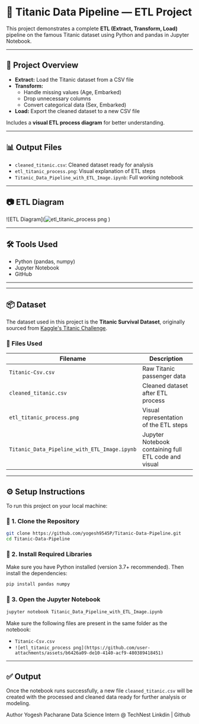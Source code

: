 # 🧪 Titanic Data Pipeline — ETL Project

This project demonstrates a complete **ETL (Extract, Transform, Load)** pipeline on the famous Titanic dataset using Python and pandas in Jupyter Notebook.

---

## 📌 Project Overview

- **Extract:** Load the Titanic dataset from a CSV file
- **Transform:** 
  - Handle missing values (Age, Embarked)
  - Drop unnecessary columns
  - Convert categorical data (Sex, Embarked)
- **Load:** Export the cleaned dataset to a new CSV file

Includes a **visual ETL process diagram** for better understanding.

---

## 📊 Output Files

- `cleaned_titanic.csv`: Cleaned dataset ready for analysis
- `etl_titanic_process.png`: Visual explanation of ETL steps
- `Titanic_Data_Pipeline_with_ETL_Image.ipynb`: Full working notebook

---

## 📷 ETL Diagram

![ETL Diagram](![etl_titanic_process png](https://github.com/user-attachments/assets/0bc9f3bb-db96-4ad7-bae2-0f6c2680c876)
)

---

## 🛠️ Tools Used

- Python (pandas, numpy)
- Jupyter Notebook
- GitHub

---


---

## 📦 Dataset

The dataset used in this project is the **Titanic Survival Dataset**, originally sourced from [Kaggle's Titanic Challenge](https://www.kaggle.com/competitions/titanic).

### 📁 Files Used

| Filename                                     | Description                                          |
| -------------------------------------------- | ---------------------------------------------------- |
| `Titanic-Csv.csv`                            | Raw Titanic passenger data                           |
| `cleaned_titanic.csv`                        | Cleaned dataset after ETL process                    |
| `etl_titanic_process.png`                    | Visual representation of the ETL steps               |
| `Titanic_Data_Pipeline_with_ETL_Image.ipynb` | Jupyter Notebook containing full ETL code and visual |

---

## ⚙️ Setup Instructions

To run this project on your local machine:

### 🔹 1. Clone the Repository

```bash
git clone https://github.com/yogesh9545P/Titanic-Data-Pipeline.git
cd Titanic-Data-Pipeline
```

### 🔹 2. Install Required Libraries

Make sure you have Python installed (version 3.7+ recommended). Then install the dependencies:

```bash
pip install pandas numpy
```

### 🔹 3. Open the Jupyter Notebook

```bash
jupyter notebook Titanic_Data_Pipeline_with_ETL_Image.ipynb
```

Make sure the following files are present in the same folder as the notebook:

* `Titanic-Csv.csv`
* `![etl_titanic_process png](https://github.com/user-attachments/assets/b6426a09-de10-4140-acf9-480389418451)
`

---

## ✅ Output

Once the notebook runs successfully, a new file `cleaned_titanic.csv` will be created with the processed and cleaned data ready for further analysis or modeling.


Author
Yogesh Pacharane
Data Science Intern @ TechNest
Linkdin | Github


